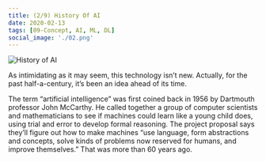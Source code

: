 ```yaml
---
title: (2/9) History Of AI
date: 2020-02-13
tags: [09-Concept, AI, ML, DL]
social_image: './02.png'
---
```


![History of AI](./02.png)

As intimidating as it may seem, this technology isn’t new. Actually, for the past half-a-century, it’s been an idea ahead of its time.

The term “artificial intelligence” was first coined back in 1956 by Dartmouth professor John McCarthy. He called together a group of computer scientists and mathematicians to see if machines could learn like a young child does, using trial and error to develop formal reasoning. The project proposal says they’ll figure out how to make machines “use language, form abstractions and concepts, solve kinds of problems now reserved for humans, and improve themselves.” That was more than 60 years ago.